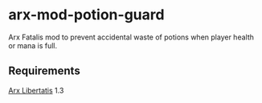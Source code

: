 # arx-mod-potion-guard

Arx Fatalis mod to prevent accidental waste of potions when player health or mana is full.

## Requirements

[Arx Libertatis](https://arx-libertatis.org/) 1.3
